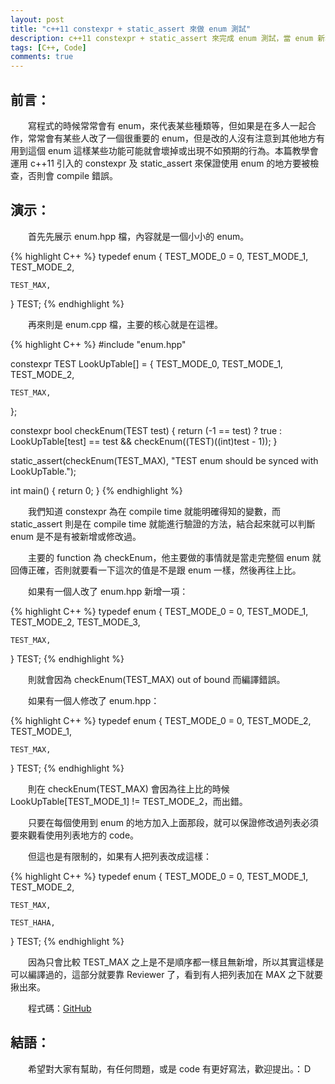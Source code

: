 ```yaml
---
layout: post
title: "c++11 constexpr + static_assert 來做 enum 測試"
description: c++11 constexpr + static_assert 來完成 enum 測試，當 enum 新增或修改時，如沒有處理使用地點，將會使其編譯錯誤。
tags: [C++, Code]
comments: true
---
```

## 前言：

　　寫程式的時候常常會有 enum，來代表某些種類等，但如果是在多人一起合作，常常會有某些人改了一個很重要的 enum，但是改的人沒有注意到其他地方有用到這個 enum 這樣某些功能可能就會壞掉或出現不如預期的行為。本篇教學會運用 c++11 引入的 constexpr 及 static_assert 來保證使用 enum 的地方要被檢查，否則會 compile 錯誤。

## 演示：

　　首先先展示 enum.hpp 檔，內容就是一個小小的 enum。

{% highlight C++ %}
typedef enum {
    TEST_MODE_0 = 0,
    TEST_MODE_1,
    TEST_MODE_2,

    TEST_MAX,
} TEST;
{% endhighlight %}

　　再來則是 enum.cpp 檔，主要的核心就是在這裡。

{% highlight C++ %}
#include "enum.hpp"

constexpr TEST LookUpTable[] = {
    TEST_MODE_0,
    TEST_MODE_1,
    TEST_MODE_2,

    TEST_MAX,
};

constexpr bool checkEnum(TEST test) {
    return (-1 == test)
            ? true
            : LookUpTable[test] == test && checkEnum((TEST)((int)test - 1));
}

static_assert(checkEnum(TEST_MAX), "TEST enum should be synced with LookUpTable.");

int main()
{
    return 0;
}
{% endhighlight %}

　　我們知道 constexpr 為在 compile time 就能明確得知的變數，而 static_assert 則是在 compile time 就能進行驗證的方法，結合起來就可以判斷 enum 是不是有被新增或修改過。

　　主要的 function 為 checkEnum，他主要做的事情就是當走完整個 enum 就回傳正確，否則就要看一下這次的值是不是跟 enum 一樣，然後再往上比。

　　如果有一個人改了 enum.hpp 新增一項：

{% highlight C++ %}
typedef enum {
    TEST_MODE_0 = 0,
    TEST_MODE_1,
    TEST_MODE_2,
    TEST_MODE_3,

    TEST_MAX,
} TEST;
{% endhighlight %}

　　則就會因為 checkEnum(TEST_MAX) out of bound 而編譯錯誤。

　　如果有一個人修改了 enum.hpp：

{% highlight C++ %}
typedef enum {
    TEST_MODE_0 = 0,
    TEST_MODE_2,
    TEST_MODE_1,

    TEST_MAX,
} TEST;
{% endhighlight %}

　　則在 checkEnum(TEST_MAX) 會因為往上比的時候 LookUpTable[TEST_MODE_1] != TEST_MODE_2，而出錯。

　　只要在每個使用到 enum 的地方加入上面那段，就可以保證修改過列表必須要來觀看使用列表地方的 code。

　　但這也是有限制的，如果有人把列表改成這樣：

{% highlight C++ %}
typedef enum {
    TEST_MODE_0 = 0,
    TEST_MODE_1,
    TEST_MODE_2,

    TEST_MAX,

    TEST_HAHA,
} TEST;
{% endhighlight %}

　　因為只會比較 TEST_MAX 之上是不是順序都一樣且無新增，所以其實這樣是可以編譯過的，這部分就要靠 Reviewer 了，看到有人把列表加在 MAX 之下就要揪出來。

　　程式碼：[GitHub](https://github.com/npes87184/Exercise/tree/master/c_cpp/enum_test)

## 結語：

　　希望對大家有幫助，有任何問題，或是 code 有更好寫法，歡迎提出。：Ｄ
